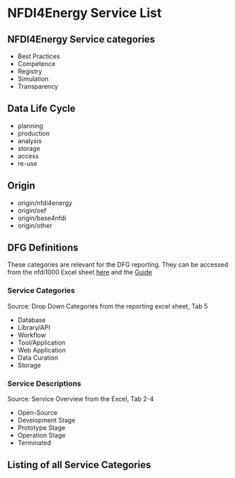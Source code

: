# NFDI4Energy Service List

## NFDI4Energy Service categories

* Best Practices
* Competence
* Registry
* Simulation
* Transparency

## Data Life Cycle

* planning
* production
* analysis
* storage
* access
* re-use

## Origin
* origin/nfdi4energy
* origin/oef
* origin/base4nfdi
* origin/other

## DFG Definitions
These categories are relevant for the DFG reporting. They can be accessed from the nfdi1000 Excel sheet [here](https://www.dfg.de/de/foerderung/foerderinitiativen/nfdi/formulare-merkblaetter) and the [Guide](https://www.dfg.de/en/research-funding/funding-initiative/nfdi/guide-to-filling-out-the-supplementary-data-sheet-for-consortia-of-the-national-research-data-infrastructure-nfdi-)
### Service Categories 
Source: Drop Down Categories from the reporting excel sheet, Tab 5

* Database
* Library/API
* Workflow
* Tool/Application
* Web Application
* Data Curation
* Storage

### Service Descriptions
Source: Service Overview from the Excel, Tab 2-4

* Open-Source
* Development Stage
* Prototype Stage
* Operation Stage
* Terminated


## Listing of all Service Categories

<!-- material/tags -->